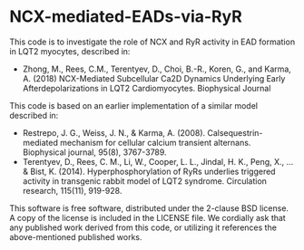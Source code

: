 # NCX-mediated-EADs-via-RyR

This code is to investigate the role of NCX and RyR activity in EAD formation in LQT2 myocytes, described in:

* Zhong, M., Rees, C.M., Terentyev, D., Choi, B.-R., Koren, G., and Karma, A. (2018) NCX-Mediated Subcellular Ca2D Dynamics Underlying Early Afterdepolarizations in LQT2 Cardiomyocytes. Biophysical Journal 

This code is based on an earlier implementation of a similar model described in:

* Restrepo, J. G., Weiss, J. N., & Karma, A. (2008). Calsequestrin-mediated mechanism for cellular calcium transient alternans. Biophysical journal, 95(8), 3767-3789.
* Terentyev, D., Rees, C. M., Li, W., Cooper, L. L., Jindal, H. K., Peng, X., ... & Bist, K. (2014). Hyperphosphorylation of RyRs underlies triggered activity in transgenic rabbit model of LQT2 syndrome. Circulation research, 115(11), 919-928.

This software is free software, distributed under the 2-clause BSD license. A copy of the license is included in the LICENSE file.
We cordially ask that any published work derived from this code, or utilizing it references the above-mentioned published works.
